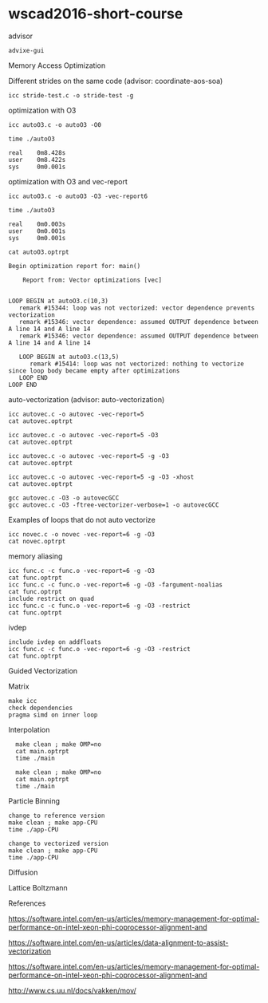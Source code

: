 # wscad2016-short-course

advisor

```
advixe-gui
```

Memory Access Optimization

Different strides on the same code (advisor: coordinate-aos-soa)

```
icc stride-test.c -o stride-test -g
```

optimization with O3

```
icc autoO3.c -o autoO3 -O0

time ./autoO3

real    0m8.428s
user    0m8.422s
sys     0m0.001s
```

optimization with O3 and vec-report 

```
icc autoO3.c -o autoO3 -O3 -vec-report6

time ./autoO3

real    0m0.003s
user    0m0.001s
sys     0m0.001s
```

```
cat autoO3.optrpt

Begin optimization report for: main()

    Report from: Vector optimizations [vec]


LOOP BEGIN at autoO3.c(10,3)
   remark #15344: loop was not vectorized: vector dependence prevents vectorization
   remark #15346: vector dependence: assumed OUTPUT dependence between A line 14 and A line 14
   remark #15346: vector dependence: assumed OUTPUT dependence between A line 14 and A line 14

   LOOP BEGIN at autoO3.c(13,5)
      remark #15414: loop was not vectorized: nothing to vectorize since loop body became empty after optimizations
   LOOP END
LOOP END
```

auto-vectorization (advisor: auto-vectorization)

```
icc autovec.c -o autovec -vec-report=5
cat autovec.optrpt

icc autovec.c -o autovec -vec-report=5 -O3
cat autovec.optrpt

icc autovec.c -o autovec -vec-report=5 -g -O3
cat autovec.optrpt

icc autovec.c -o autovec -vec-report=5 -g -O3 -xhost
cat autovec.optrpt

gcc autovec.c -O3 -o autovecGCC  
gcc autovec.c -O3 -ftree-vectorizer-verbose=1 -o autovecGCC 
```

Examples of loops that do not auto vectorize

```
icc novec.c -o novec -vec-report=6 -g -O3
cat novec.optrpt
```

memory aliasing
```
icc func.c -c func.o -vec-report=6 -g -O3
cat func.optrpt
icc func.c -c func.o -vec-report=6 -g -O3 -fargument-noalias
cat func.optrpt
include restrict on quad
icc func.c -c func.o -vec-report=6 -g -O3 -restrict
cat func.optrpt
```

ivdep
```
include ivdep on addfloats
icc func.c -c func.o -vec-report=6 -g -O3 -restrict
cat func.optrpt
```

Guided Vectorization

Matrix

```
make icc
check dependencies
pragma simd on inner loop

```

Interpolation
```
  make clean ; make OMP=no
  cat main.optrpt 
  time ./main 
  
  make clean ; make OMP=no
  cat main.optrpt 
  time ./main 
```

Particle Binning 

```
change to reference version
make clean ; make app-CPU
time ./app-CPU 

change to vectorized version
make clean ; make app-CPU
time ./app-CPU 
```

Diffusion

Lattice Boltzmann


References

https://software.intel.com/en-us/articles/memory-management-for-optimal-performance-on-intel-xeon-phi-coprocessor-alignment-and

https://software.intel.com/en-us/articles/data-alignment-to-assist-vectorization

https://software.intel.com/en-us/articles/memory-management-for-optimal-performance-on-intel-xeon-phi-coprocessor-alignment-and

http://www.cs.uu.nl/docs/vakken/mov/
